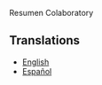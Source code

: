 Resumen Colaboratory

## Translations

- [English](/colaboratory/README.md)
- [Español](/translations/es-ES/colaboratory/README.md)